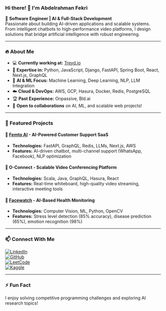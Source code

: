 ### Hi there! 👋 I'm Abdelrahman Fekri

🚀 **Software Engineer | AI & Full-Stack Development**  
Passionate about building AI-driven applications and scalable systems. From intelligent chatbots to high-performance video platforms, I design solutions that bridge artificial intelligence with robust engineering.

---

### 🔥 About Me
- 💻 **Currently working at:** [Treyd.io](https://treyd.io)  
- 🧠 **Expertise in:** Python, JavaScript, Django, FastAPI, Spring Boot, React, Next.js, GraphQL  
- 🤖 **AI & ML Focus:** Machine Learning, Deep Learning, NLP, LLM Integration  
- ☁️ **Cloud & DevOps:** AWS, GCP, Hasura, Docker, Redis, PostgreSQL  
- 🏆 **Past Experience:** Onpassive, Bld.ai
- 🎯 **Open to collaborations** on AI, ML, and scalable web projects!

---

### 📌 Featured Projects
#### 🔹 [Femto AI](https://femto-ai.vercel.app/) - AI-Powered Customer Support SaaS
- **Technologies:** FastAPI, GraphQL, Redis, LLMs, Next.js, AWS
- **Features:** AI-driven chatbot, multi-channel support (WhatsApp, Facebook), NLP optimization

#### 🔹 O-Connect - Scalable Video Conferencing Platform
- **Technologies:** Scala, Java, GraphQL, Hasura, React
- **Features:** Real-time whiteboard, high-quality video streaming, interactive meeting tools

#### 🔹 [Facewatch](https://github.com/abdelrahmanfekri/Facewatch) - AI-Based Health Monitoring
- **Technologies:** Computer Vision, ML, Python, OpenCV
- **Features:** Stress level detection (85% accuracy), disease prediction (65%), emotion recognition (98%)

---

### 📫 Connect With Me
[![LinkedIn](https://img.shields.io/badge/LinkedIn-Profile-blue?style=flat&logo=linkedin)](https://linkedin.com/in/abdelrahman-fekri)  
[![GitHub](https://img.shields.io/badge/GitHub-Profile-black?style=flat&logo=github)](https://github.com/abdelrahmanfekri)  
[![LeetCode](https://img.shields.io/badge/LeetCode-Profile-orange?style=flat&logo=leetcode)](https://www.leetcode.com/abdelrahmanfakre)  
[![Kaggle](https://img.shields.io/badge/Kaggle-Profile-blue?style=flat&logo=kaggle)](https://kaggle.com/abdelrahmanfakre)  

---

### ⚡ Fun Fact
I enjoy solving competitive programming challenges and exploring AI research topics!
